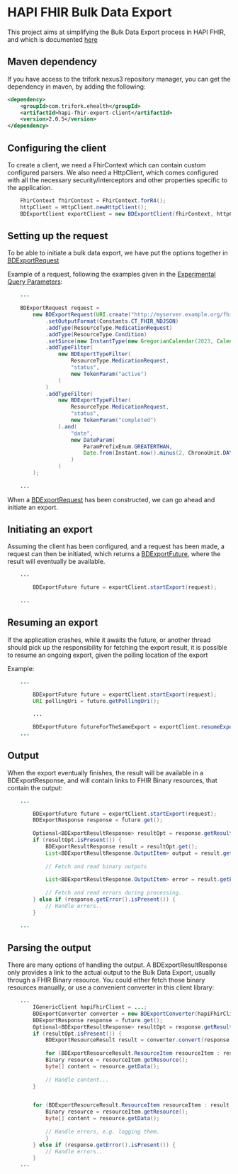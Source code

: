 # HAPI FHIR Bulk Data Export

This project aims at simplifying the Bulk Data Export process in HAPI FHIR, 
and which is documented [here](https://hl7.org/fhir/uv/bulkdata/export/index.html)

## Maven dependency

If you have access to the trifork nexus3 repository manager, you can get the dependency in maven,
by adding the following:

```xml
<dependency>
    <groupId>com.trifork.ehealth</groupId>
    <artifactId>hapi-fhir-export-client</artifactId>
    <version>2.0.5</version>
</dependency>
```

## Configuring the client

To create a client, we need a FhirContext which can contain custom configured parsers.
We also need a HttpClient, which comes configured with all the necessary security/interceptors and other
properties specific to the application.

```java
    FhirContext fhirContext = FhirContext.forR4();
    httpClient = HttpClient.newHttpClient();
    BDExportClient exportClient = new BDExportClient(fhirContext, httpClient);
```

## Setting up the request
To be able to initiate a bulk data export, we have put the options together in 
[BDExportRequest](src/main/java/com/trifork/ehealth/export/BDExportRequest.java)

Example of a request, following the examples given in the 
[Experimental Query Parameters](https://hl7.org/fhir/uv/bulkdata/export/index.html#experimental-query-parameters):

```java
    ...
        
    BDExportRequest request = 
        new BDExportRequest(URI.create("http://myserver.example.org/fhir/$export"))
            .setOutputFormat(Constants.CT_FHIR_NDJSON)
            .addType(ResourceType.MedicationRequest)
            .addType(ResourceType.Condition)
            .setSince(new InstantType(new GregorianCalendar(2023, Calendar.OCTOBER, 27)))
            .addTypeFilter(
                new BDExportTypeFilter(
                    ResourceType.MedicationRequest,
                    "status",
                    new TokenParam("active")
                )
            )
            .addTypeFilter(
                new BDExportTypeFilter(
                    ResourceType.MedicationRequest,
                    "status",
                    new TokenParam("completed")
                ).and(
                    "date",
                    new DateParam(
                        ParamPrefixEnum.GREATERTHAN,
                        Date.from(Instant.now().minus(2, ChronoUnit.DAYS))
                    )
                )
        );
                
    ...
```

When a [BDExportRequest](src/main/java/com/trifork/ehealth/export/BDExportRequest.java) has been constructed,
we can go ahead and initiate an export.

## Initiating an export

Assuming the client has been configured, and a request has been made, a request can then be initiated, which returns a
[BDExportFuture](src/main/java/com/trifork/ehealth/export/BDExportFuture.java), where the result will eventually be available.

```java
    ...

        BDExportFuture future = exportClient.startExport(request);
        
    ...
```

## Resuming an export
If the application crashes, while it awaits the future, or another thread should pick up the responsibility for
fetching the export result, it is possible to resume an ongoing export, given the polling location of the export

Example:

```java
    ...

        BDExportFuture future = exportClient.startExport(request);
        URI pollingUri = future.getPollingUri();
        
        ...

        BDExportFuture futureForTheSameExport = exportClient.resumeExport(pollingUri)
    ...
```

## Output
When the export eventually finishes, the result will be available in a BDExportResponse, and will contain
links to FHIR Binary resources, that contain the output:

```java
    ...

        BDExportFuture future = exportClient.startExport(request);
        BDExportResponse response = future.get();
        
        Optional<BDExportResultResponse> resultOpt = response.getResult();
        if (resultOpt.isPresent()) {
            BDExportResultResponse result = resultOpt.get();
            List<BDExportResultResponse.OutputItem> output = result.getOutput();
    
            // Fetch and read binary outputs
    
            List<BDExportResultResponse.OutputItem> error = result.getError();
    
            // Fetch and read errors during processing.
        } else if (response.getError().isPresent()) {
            // Handle errors..
        }
        
    ...
```

## Parsing the output
There are many options of handling the output. A BDExportResultResponse only provides a link to the actual output
to the Bulk Data Export, usually through a FHIR Binary resource.
You could either fetch those binary resources manually, or use a convenient converter in this client library:

```java
    ...
        IGenericClient hapiFhirClient = ...;
        BDExportConverter converter = new BDExportConverter(hapiFhirClient); 
        BDExportResponse response = future.get();
        Optional<BDExportResultResponse> resultOpt = response.getResult();
        if (resultOpt.isPresent()) {
            BDExportResourceResult result = converter.convert(response.getResult().get());
    
            for (BDExportResourceResult.ResourceItem resourceItem : result.getOutput()) {
            Binary resource = resourceItem.getResource();
            byte[] content = resource.getData();
    
            // Handle content...
        }


        for (BDExportResourceResult.ResourceItem resourceItem : result.getError()) {
            Binary resource = resourceItem.getResource();
            byte[] content = resource.getData();
    
            // Handle errors, e.g. logging them.
            }
        } else if (response.getError().isPresent()) {
            // Handle errors..
        }
    ...
```